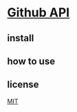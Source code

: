 # [Github API](https://docs.github.com/en/rest?apiVersion=2022-11-28)

## install

## how to use

## license

[MIT](./LICENSE)
